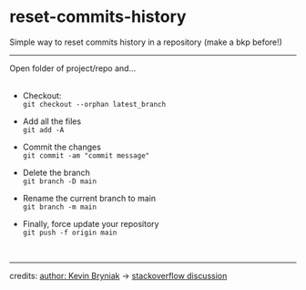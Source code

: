 # reset-commits-history
Simple way to reset commits history in a repository (make a bkp before!)

---

Open folder of project/repo and...<br><br>

- Checkout:<br>
    `git checkout --orphan latest_branch`<br>

- Add all the files<br>
    `git add -A`

- Commit the changes<br>
    `git commit -am "commit message"`

- Delete the branch<br>
    `git branch -D main`

- Rename the current branch to main<br>
    `git branch -m main`

- Finally, force update your repository<br>
    `git push -f origin main`
   
<br>

---

credits: [author: Kevin Bryniak](https://github.com/marsnebulasoup) → [stackoverflow discussion](https://stackoverflow.com/a/26000395)
